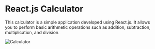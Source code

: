 # React.js Calculator

This calculator is a simple application developed using React.js. It allows you to perform basic arithmetic operations such as addition, subtraction, multiplication, and division.

![Calculator](https://image.noelshack.com/fichiers/2024/20/1/1715623109-image-2024-05-13-195829993.png)
